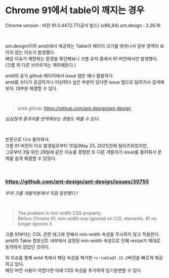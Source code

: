 # Chrome 91에서 table이 깨지는 경우 

Chrome version : 버전 91.0.4472.77(공식 빌드) (x86_64)
ant.design : 3.26.16

<br>

ant.design(이하 antd)에서 제공하는 Table이 페이지 크기를 벗어나서 일부 영역이 보이지 않는 이슈가 발생했다. <br>
해당 이슈가 재현되는 환경을 확인해보니 크롬 유저 중에서 91 버전에서만 발생했다. (크롬 외 다른 브라우저는 제외해둔다.)  <br>


antd의 공식 github 페이지에서 issue 탭은 꽤나 활발하다.  
antd를 쓰다가 궁금하거나 이상하다 싶은 부분이 있다면 issue 탭으로 달려가서 검색해보자. 대부분 해결할 수 있다. 

 <br>

> antd github: https://github.com/ant-design/ant-design 

_심심찮게 중국어를 번역해보는 경험도 해볼 수 있다._

<br>

본론으로 다시 돌아와서.  <br>
크롬 91 버전이 이슈 발생일로부터 10일(May 25, 2021)전에 릴리즈되었지만,  <br>
그로부터 3일 뒤인 28일에 같은 이슈를 경험한 또 다른 개발자가 issue를 올려줘서 문제를 쉽게 해결할 수 있었다.   <br>

 <br>

### https://github.com/ant-design/ant-design/issues/30755

_무려 크롬 개발자분께서 직접 등판했다 !_

 <br>
 

> The problem is min-width CSS property.  <br>
> Before Chrome 91, min-width was ignored on COL elements. 91 no longer ignores it.
 

크롬 91부터는 COL 관련 태그에 관해서 min-width 속성을 무시하지 않고 적용한다.  <br>
antd의 Table 컴포넌트 내부에서 설정된 min-width 속성으로 인해 resize가 제대로 동작하지 않았던 것이다.  <br>


위 이슈를 통해 antd 측에서 해당 속성을 제거한 `rc-table@7.15.2`버전을 빠르게 제공하고 있다.  <br>
해당 버전 사용이 어렵다면 아래 CSS 속성을 추가하여 임기응변할 수 있다.  <br>


